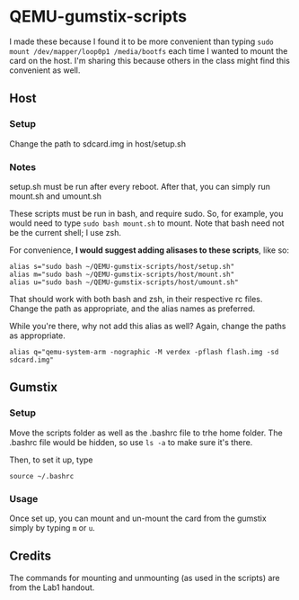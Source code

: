QEMU-gumstix-scripts
====================
I made these because I found it to be more convenient than typing 
`sudo mount /dev/mapper/loop0p1 /media/bootfs` 
each time I wanted to mount the card on the host. I'm sharing this 
because others in the class might find this convenient as well.

## Host

### Setup

Change the path to sdcard.img in host/setup.sh

### Notes

setup.sh must be run after every reboot. After that, you can simply run mount.sh and umount.sh

These scripts must be run in bash, and require sudo.
So, for example, you would need to type `sudo bash mount.sh` to mount.
Note that bash need not be the current shell; I use zsh.

For convenience, **I would suggest adding alisases to these scripts**, like so:

    alias s="sudo bash ~/QEMU-gumstix-scripts/host/setup.sh"
    alias m="sudo bash ~/QEMU-gumstix-scripts/host/mount.sh"
    alias u="sudo bash ~/QEMU-gumstix-scripts/host/umount.sh"

That should work with both bash and zsh, in their respective rc files.
Change the path as appropriate, and the alias names as preferred.

While you're there, why not add this alias as well? Again, change the paths as appropriate.

    alias q="qemu-system-arm -nographic -M verdex -pflash flash.img -sd sdcard.img"

## Gumstix

### Setup
Move the scripts folder as well as the .bashrc file to trhe home folder.
The .bashrc file would be hidden, so use `ls -a` to make sure it's there.

Then, to set it up, type

    source ~/.bashrc

### Usage

Once set up, you can mount and un-mount the card from the gumstix simply by typing `m` or `u`.


## Credits
The commands for mounting and unmounting (as used in the scripts) are from the Lab1 handout.
